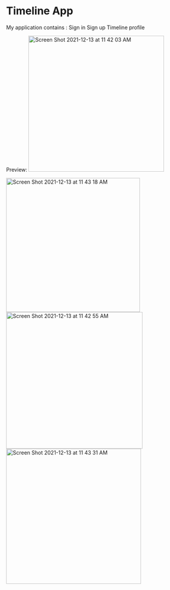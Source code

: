 # Timeline App

My application contains :
Sign in 
Sign up
Timeline
profile


Preview:
<img width="366" alt="Screen Shot 2021-12-13 at 11 42 03 AM" src="https://user-images.githubusercontent.com/92252816/145797431-bfa69dc6-483d-4e6b-8e41-8a23f97a05cd.png">


<img width="361" alt="Screen Shot 2021-12-13 at 11 43 18 AM" src="https://user-images.githubusercontent.com/92252816/145797471-6c336aaa-6502-447d-aae1-1a598e7e345c.png">


<img width="368" alt="Screen Shot 2021-12-13 at 11 42 55 AM" src="https://user-images.githubusercontent.com/92252816/145797501-9abcd08d-25be-4b51-a307-f36a023b3a56.png">


<img width="364" alt="Screen Shot 2021-12-13 at 11 43 31 AM" src="https://user-images.githubusercontent.com/92252816/145797520-f0eb7daf-c35d-4e8d-aaf6-16fa8daaf741.png">
